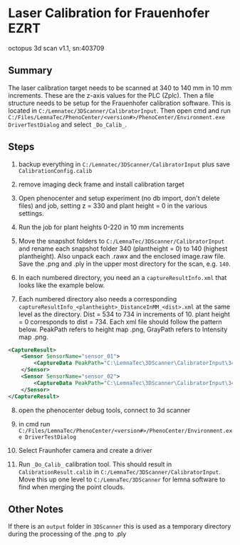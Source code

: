 # Laser Calibration for Frauenhofer EZRT

octopus 3d scan v1.1, sn:403709

## Summary
The laser calibration target needs to be scanned at 340 to 140 mm in 10 mm increments. These are the z-axis values for the PLC (Zplc).  Then a file structure needs to be setup for the Frauenhofer calibration software. This is located in  `C:/Lemnatec/3DScanner/CalibratorInput`. Then open cmd and run `C:/Files/LemnaTec/PhenoCenter/<version#>/PhenoCenter/Environment.exe DriverTestDialog` and select `_Do_Calib_`.

## Steps
1. backup everything in `C:/Lemnatec/3DScanner/CalibratorInput` plus save `CalibrationConfig.calib`

2. remove imaging deck frame and install calibration target

3. Open phenocenter
and setup experiment (no db import, don't delete files) and job, setting z = 330 and plant height = 0 in the various settings.

4. Run the job for plant heights 0-220 in 10 mm increments

5. Move the snapshot folders to `C:/LemnaTec/3DScanner/CalibratorInput` and rename each snapshot folder 340 (plantheight = 0) to 140 (highest plantheight). Also unpack each .rawx and the enclosed image.raw file. Save the .png and .ply in the upper most directory for the scan, e.g. `140`.

6. In each numbered directory, you need an a `captureResultInfo.xml` that looks like the example below.

7. Each numbered directory also needs a corresponding `captureResultInfo_<plantheight>_DistanceInMM_<dist>.xml` at the same level as the directory. Dist = 534 to 734 in increments of 10. plant height = 0 corresponds to dist = 734. Each xml file should follow the pattern below. PeakPath refers to height map .png, GrayPath refers to Intensity map .png.

```xml
<CaptureResult>
	<Sensor SensorName="sensor_01">
		<CaptureData PeakPath="C:\LemnaTec\3DScanner\CalibratorInput\340\sensor0_Height.png" GreyPath="C:\LemnaTec\3DScanner\CalibratorInput\340\sensor0_Intensity.png"/>
	</Sensor>
	<Sensor SensorName="sensor_02">
		<CaptureData PeakPath="C:\LemnaTec\3DScanner\CalibratorInput\340\sensor1_Height.png" GreyPath="C:\LemnaTec\3DScanner\CalibratorInput\340\sensor1_Intensity.png"/>
	</Sensor>
</CaptureResult>
```
8. open the phenocenter debug tools, connect to 3d scanner

9. in cmd run `C:/Files/LemnaTec/PhenoCenter/<version#>/PhenoCenter/Environment.exe DriverTestDialog`

10. Select Fraunhofer camera and create a driver

11. Run `_Do_Calib_` calibration tool. This should result in `CalibrationResult.calib` in `C:/LemnaTec/3DScanner/CalibratorInput`.  Move this up one level to `C:/LemnaTec/3DScanner` for lemna software to find when merging the point clouds.

## Other Notes

If there is an `output` folder in `3DScanner` this is used as a temporary directory during the processing of the .png to .ply

